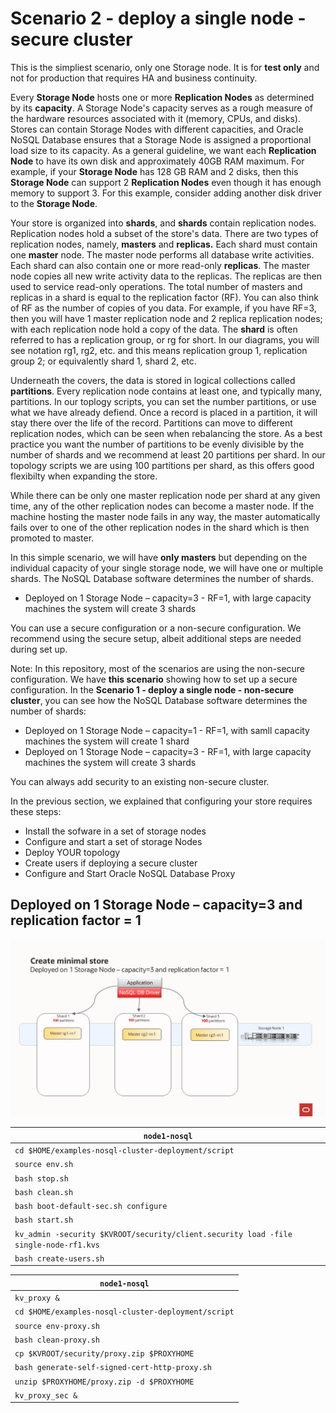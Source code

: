 # Scenario 2 - deploy a single node - secure cluster

This is the simpliest scenario, only one Storage node. It is for **test only** and not for production that requires HA and business continuity.

Every **Storage Node** hosts one or more **Replication Nodes** as determined by its **capacity**. A Storage Node's capacity serves as a rough measure of the 
hardware resources associated with it (memory, CPUs, and disks). Stores can contain Storage Nodes with different capacities, and Oracle NoSQL Database
ensures that a Storage Node is assigned a proportional load size to its capacity.  As a general guideline, we want each **Replication Node** to have its own disk 
and approximately 40GB RAM maximum.  For example, if your **Storage Node** has 128 GB RAM and 2 disks, then this **Storage Node** can support 
2 **Replication Nodes** even though it has enough memory to support 3.  For this example, consider adding another disk driver to the **Storage Node**.

Your store is organized into **shards**, and **shards** contain replication nodes.  Replication nodes hold a subset of the store's data. There are two 
types of replication nodes, namely, **masters** and **replicas.** 
Each shard must contain one **master** node. The master node performs all database write activities. Each shard can also contain one or more read-only **replicas**.
The master node copies all new write activity data to the replicas. The replicas are then used to service read-only operations.  The total number of 
masters and replicas in a shard is equal to the replication factor (RF).  You can also think of RF as the number of copies of you data. For example, 
if you have RF=3, then you will have 1 master replication node and 2 replica replication nodes; with each replication node hold a copy of the data. 
The **shard** is often referred to has a replication group, or rg for short. In our diagrams, you will see notation rg1, rg2, etc. and 
this means replication group 1, replication group 2; or equivalently shard 1, shard 2, etc. 

Underneath the covers, the data is stored in logical collections called **partitions**.  Every replication node contains at least one, and typically many,
partitions.  In our toplogy scripts, you can set the number partitions, or use what we have already defiend.  Once a record is placed in a 
partition, it will stay there over the life of the record.  Partitions can move to different replication nodes, which can be seen when rebalancing the store.
As a best practice you want the number of partitions to be evenly divisible by the number of shards and we recommend at least 20 partitions per shard.  In our 
topology scripts we are using 100 partitions per shard, as this offers good flexibilty when expanding the store. 

While there can be only one master replication node per shard at any given time, any of the other replication nodes can become a master node. If the 
machine hosting the master node fails in any way, the master automatically fails over to one of the other replication nodes in the shard which is then 
promoted to master.

In this simple scenario, we will have **only masters** but depending on the individual capacity of your single storage node, we will have one or multiple shards.
The NoSQL Database software determines the number of shards.
- Deployed on 1 Storage Node – capacity=3 - RF=1, with large capacity machines the system will create 3 shards

You can use a secure configuration or a non-secure configuration. We recommend using the secure setup, albeit additional steps are needed during set up.

Note: In this repository, most of the scenarios are using the non-secure configuration. We have **this scenario** showing how to set up a secure configuration.
In the **Scenario 1 - deploy a single node - non-secure cluster**, you can see how the NoSQL Database software determines the number of shards:
- Deployed on 1 Storage Node – capacity=1 - RF=1, with samll capacity machines the system will create 1 shard
- Deployed on 1 Storage Node – capacity=3 - RF=1, with large capacity machines the system will create 3 shards

You can always add security to an existing non-secure cluster.

In the previous section, we explained that configuring your store requires these steps:
- Install the sofware in a set of storage nodes
- Configure and start a set of storage Nodes
- Deploy YOUR topology
- Create users if deploying a secure cluster
- Configure and Start Oracle NoSQL Database Proxy

## Deployed on 1 Storage Node – capacity=3 and replication factor = 1
  ![Oracle NoSQL](./single-node-cap3.jpg)

`node1-nosql` |
---|
`cd $HOME/examples-nosql-cluster-deployment/script`|
`source env.sh`|
`bash stop.sh`|
`bash clean.sh`|
`bash boot-default-sec.sh configure`|
`bash start.sh`|
`kv_admin -security $KVROOT/security/client.security load -file single-node-rf1.kvs`|
`bash create-users.sh`|

`node1-nosql` |
---|
`kv_proxy &`|
`cd $HOME/examples-nosql-cluster-deployment/script`|
`source env-proxy.sh`|
`bash clean-proxy.sh`|
`cp $KVROOT/security/proxy.zip $PROXYHOME`|
`bash generate-self-signed-cert-http-proxy.sh`|
`unzip $PROXYHOME/proxy.zip -d $PROXYHOME`|
`kv_proxy_sec &`|

